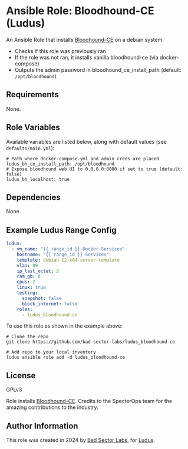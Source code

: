 # Ansible Role: Bloodhound-CE (Ludus)

An Ansible Role that installs [Bloodhound-CE](https://github.com/SpecterOps/BloodHound) on a debian system.

- Checks if this role was previously ran
- If the role was not ran, it installs vanilla bloodhound-ce (via docker-compose)
- Outputs the admin password in bloodhound_ce_install_path (default: `/opt/bloodhound`)

## Requirements

None.

## Role Variables

Available variables are listed below, along with default values (see `defaults/main.yml`):

    # Path where docker-compose.yml and admin creds are placed
    ludus_bh_ce_install_path: /opt/bloodhound
    # Expose bloodhound web UI to 0.0.0.0:8080 if set to true (default: false)
    ludus_bh_localhost: true

## Dependencies

None.

## Example Ludus Range Config

```yaml
ludus:
  - vm_name: "{{ range_id }}-Docker-Services"
    hostname: "{{ range_id }}-Services"
    template: debian-12-x64-server-template
    vlan: 99
    ip_last_octet: 2
    ram_gb: 8
    cpus: 2
    linux: true
    testing:
      snapshot: false
      block_internet: false
    roles:
      - ludus_bloodhound-ce
```

To use this role as shown in the example above:

```
# Clone the repo
git clone https://github.com/bad-sector-labs/ludus_bloodhound-ce

# Add repo to your local inventory
ludus ansible role add -d ludus_bloodhound-ce
```

## License

GPLv3

Role installs [Bloodhound-CE](https://github.com/SpecterOps/BloodHound). Credits to the SpecterOps team for the amazing contributions to the industry.

## Author Information

This role was created in 2024 by [Bad Sector Labs](https://badsectorlabs.com/), for [Ludus](https://ludus.cloud/).
